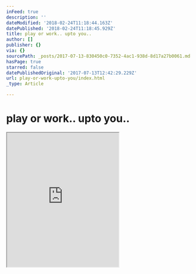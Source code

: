 ```yaml
---
inFeed: true
description: ''
dateModified: '2018-02-24T11:18:44.163Z'
datePublished: '2018-02-24T11:18:45.929Z'
title: play or work.. upto you..
author: []
publisher: {}
via: {}
sourcePath: _posts/2017-07-13-830450c0-7352-4ac1-938d-8d17a27b0061.md
hasPage: true
starred: false
datePublishedOriginal: '2017-07-13T12:42:29.229Z'
url: play-or-work-upto-you/index.html
_type: Article

---
```

# play or work.. upto you..

<iframe src="https://the-grid.github.io/ed-userhtml/?g=eJx1kMtOwzAQRff9CssLurNJSaCp7PApyI9pbMWPyJ7IKl9PFGAHq5HmXF3NGWEgIZRJ-HtREUjFRwBJdS4Wyi3lBJTUYiR1iGu9cW5sqqwmZRbMOVSWAPma7bHhEDXYjyPKHMbw7lR1UnXby_M6jk8ou358vfZv_dBT0rxFJ2k3dJQ48LNDSS8DJSqE3O5bCNUUgCQplm2_IubPf0gDvXj8G06Cf5tNQhfCp5PwcT6Mzr9GrTWmtVeamRx5zcarsM8V1AKlsjXN573l50-nL0fgayA" height="360" style=""></iframe>